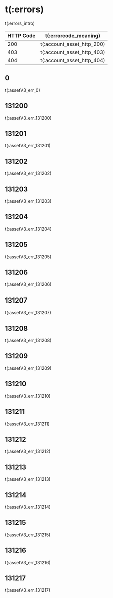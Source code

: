 # t(:errors)

t(:errors_intro)


HTTP Code | t(:errorcode_meaning)
---------- | -------
200 | t(:account_asset_http_200)
403 | t(:account_asset_http_403)
404 | t(:account_asset_http_404)

## 0    
t(:assetV3_err_0)

## 131200
t(:assetV3_err_131200)

## 131201
t(:assetV3_err_131201)

## 131202
t(:assetV3_err_131202)

## 131203
t(:assetV3_err_131203)

## 131204
t(:assetV3_err_131204)

## 131205
t(:assetV3_err_131205)

## 131206
t(:assetV3_err_131206)

## 131207
t(:assetV3_err_131207)

## 131208
t(:assetV3_err_131208)

## 131209
t(:assetV3_err_131209)

## 131210
t(:assetV3_err_131210)

## 131211
t(:assetV3_err_131211)

## 131212
t(:assetV3_err_131212)

## 131213
t(:assetV3_err_131213)

## 131214
t(:assetV3_err_131214)

## 131215
t(:assetV3_err_131215)

## 131216
t(:assetV3_err_131216)

## 131217
t(:assetV3_err_131217)

